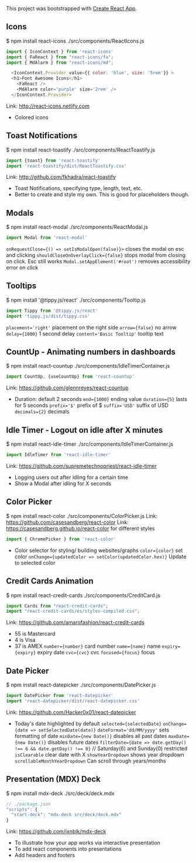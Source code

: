 This project was bootstrapped with [Create React App](https://github.com/facebook/create-react-app).

## Icons
$ npm install react-icons
./src/components/ReactIcons.js
```js
import { IconContext } from 'react-icons'
import { FaReact } from "react-icons/fa";
import { MdAlarm } from "react-icons/md";

  <IconContext.Provider value={{ color: 'blue', size: '5rem'}} >
  <h1>Font Awesome Icons</h1>
    <FaReact />
    <MdAlarm color='purple' size='2rem' />
  </IconContext.Provider>
```
Link: http://react-icons.netlify.com
- Colored icons

## Toast Notifications
$ npm install react-toastify
./src/components/ReactToastify.js
```js
import {toast} from 'react-toastify'
import 'react-toastify/dist/ReactToastify.css'
```
Link: http://github.com/fkhadra/react-toastify
- Toast Notifications, specifying type, length, text, etc.
- Better to create and style my own. This is good for placeholders though.

## Modals
$ npm install react-modal
./src/components/ReactModal.js
```js
import Modal from 'react-modal'
```
`onRequestClose={() => setIsModalOpen(false)}>` closes the modal on esc and clicking
`shouldCloseOnOverlayClick={false}` stops modal from closing on click. Esc still works
`Modal.setAppElement('#root')` removes accessibility error on click

## Tooltips
$ npm install '@tippy.js/react'
./src/components/Tooltip.js
```js
import Tippy from '@tippy.js/react'
import 'tippy.js/dist/tippy.css'
```
`placement='right'` placement on the right side
`arrow={false}` no arrow
`delay={1000}` 1 second delay
`content='Basic Tooltip'` tooltip text

## CountUp - Animating numbers in dashboards
$ npm install react-countup
./src/components/IdleTimerContainer.js
```js
import CountUp, {useCountUp} from 'react-countup'
```
Link: https://github.com/glennreyes/react-countup
- Duration: default 2 seconds
`end={1000}` ending value
`duration={5}` lasts for 5 seconds
`prefix='$'` prefix of $
`suffix='USD'` suffix of USD
`decimals={2}` decimals

## Idle Timer - Logout on idle after X minutes
$ npm install react-idle-timer
./src/components/IdleTimerContainer.js
```js
import IdleTimer from 'react-idle-timer'
```
Link: https://github.com/supremetechnopriest/react-idle-timer
- Logging users out after idling for a certain time
- Show a Modal after idling for X seconds

## Color Picker
$ npm install react-color
./src/components/ColorPicker.js
Link: https://github.com/casesandberg/react-color
Link: https://casesandberg.github.io/react-color for different styles
```js
import { ChromePicker } from 'react-color'
```
- Color selector for styling/ building websites/graphs
`color={color}` set color
`onChange={updatedColor => setColor(updatedColor.hex)}` Update to selected color

## Credit Cards Animation
$ npm install react-credit-cards
./src/components/CreditCard.js
```js
import Cards from "react-credit-cards";
import "react-credit-cards/es/styles-compiled.css";
```
Link: https://github.com/amarofashion/react-credit-cards
- 55 is Mastercard
- 4 is Visa
- 37 is AMEX
`number={number}` card number
`name={name}` name
`expiry={expiry}` expiry date
`cvc={cvc}` cvc
`focused={focus}` focus

## Date Picker
$ npm install react-datepicker
./src/components/DatePicker.js
```js
import DatePicker from 'react-datepicker'
import 'react-datepicker/dist/react-datepicker.css'
```
Link: https://github.com/Hacker0x01/react-datepicker
- Today's date highlighted by default
`selected={selectedDate}`
`onChange={date => setSelectedDate(date)}`
`dateFormat='dd/MM/yyyy'` sets formatting of date
`minDate={new Date()}` disables all past dates
`maxDate={new Date()}` disables future dates
`filterDate={date => date.getDay() !== 6 && date.getDay() !== 0}` // Saturday(6) and Sunday(0) restricted
`isClearable` clear date with X
`showYearDropdown` shows year dropdown
`scrollableMonthYearDropdown` Can scroll through years/months

## Presentation (MDX) Deck
$ npm install mdx-deck
./src/deck/deck.mdx
```js
// ./package.json
"scripts": {
  "start-deck": "mdx-deck src/deck/deck.mdx"
}
```
Link: https://github.com/jxnblk/mdx-deck
- To illustrate how your app works via interactive presentation
- To add react components into presentations
- Add headers and footers